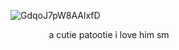 
![GdqoJ7pW8AAlxfD](https://github.com/user-attachments/assets/a16a8e03-6728-41cb-a56c-ecc7d2c07254)


⠀⠀⠀⠀⠀⠀a cutie patootie i love him sm
